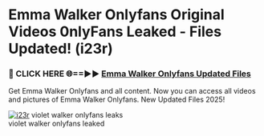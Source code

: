 # Emma Walker Onlyfans Original Videos 0nlyFans Leaked - Files Updated! (i23r)

<h3>🔴 CLICK HERE 🌐==►► <a href="https://tinyurl.com/ms9xzufz" rel="nofollow">Emma Walker Onlyfans Updated Files</a></h3>

Get Emma Walker Onlyfans and all content. Now you can access all videos and pictures of Emma Walker Onlyfans. New Updated Files 2025!

[![i23r](https://i.imgur.com/ppqm5kG.gif)](https://tinyurl.com/ms9xzufz)
violet walker onlyfans leaks<br>
violet walker onlyfans leaked